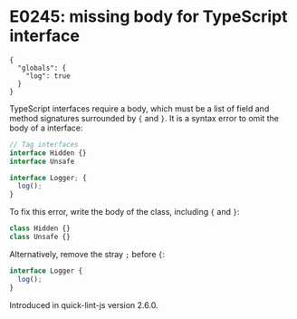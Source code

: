 # E0245: missing body for TypeScript interface

```config-for-examples
{
  "globals": {
    "log": true
  }
}
```

TypeScript interfaces require a body, which must be a list of field and method
signatures surrounded by `{` and `}`. It is a syntax error to omit the body of a
interface:

```typescript
// Tag interfaces
interface Hidden {}
interface Unsafe

interface Logger; {
  log();
}
```

To fix this error, write the body of the class, including `{` and `}`:

```typescript
class Hidden {}
class Unsafe {}
```

Alternatively, remove the stray `;` before `{`:

```typescript
interface Logger {
  log();
}
```

Introduced in quick-lint-js version 2.6.0.
